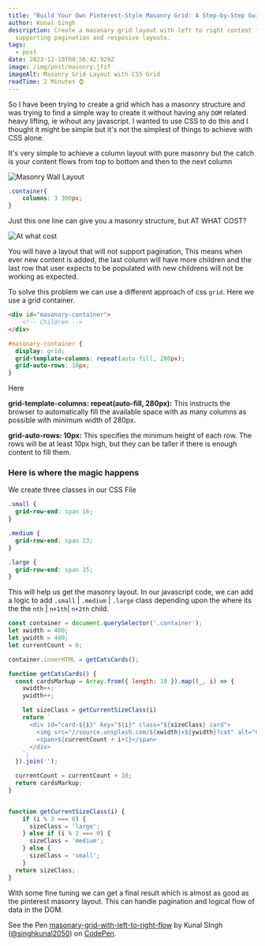 ```yaml
---
title: "Build Your Own Pinterest-Style Masonry Grid: A Step-by-Step Guide"
author: Kunal Singh
description: Create a masonary grid layout with left to right content flow,
  supporting pagination and resposive layouts.
tags:
  - post
date: 2023-12-10T08:56:42.929Z
image: /img/post/masonry.jfif
imageAlt: Masonry Grid Layout with CSS Grid
readTime: 2 Minutes ⌚
---
```

So I have been trying to create a grid which has a masonry structure and was trying to find a simple way to create it without having any `DOM` related heavy lifting, ie wihout any javascript. I wanted to use CSS to do this and I thought it might be simple but it's not the simplest of things to achieve with CSS alone.

It's very simple to achieve a column layout with pure masonry but the catch is your content flows from top to bottom and then to the next column

![Masonry Wall Layout](/img/post/image-275.png)

```css
.container{
    columns: 3 300px;
}
```

Just this one line can give you a masonry structure, but AT WHAT COST?

![At what cost ](blob:https://singhkunal2050.dev/f1af0653-bb2b-481e-8755-1004079245e8)

You will have a layout that will not support pagination, This means when ever new content is added, the last column will have more children and the last row that user expects to be populated with new childrens will not be working as expected.

To solve this problem we can use a different approach of css `grid`. Here we use a grid container.

```html
<div id="masonary-container">
    <!-- Children -->
</div>
```

```css
#masonary-container {
  display: grid;
  grid-template-columns: repeat(auto-fill, 280px);
  grid-auto-rows: 10px;
}
```

Here

**grid-template-columns: repeat(auto-fill, 280px):** This instructs the browser to automatically fill the available space with as many columns as possible with minimum width of 280px.

**grid-auto-rows: 10px:** This specifies the minimum height of each row. The rows will be at least 10px high, but they can be taller if there is enough content to fill them.

### Here is where the magic happens

We create three classes in our CSS File

```css
.small {
  grid-row-end: span 16;
}

.medium {
  grid-row-end: span 23;
}

.large {
  grid-row-end: span 35;
}
```

This will help us get the masonry layout. In our javascript code, we can add a logic to add `.small` | `.medium` | `.large` class depending upon the where its the the `nth` | `n+1th`| `n+2th` child.

```js
const container = document.querySelector('.container');
let xwidth = 400;
let ywidth = 400;
let currentCount = 0;

container.innerHTML = getCatsCards();

function getCatsCards() {
  const cardsMarkup = Array.from({ length: 10 }).map((_, i) => {
    xwidth++;
    ywidth++;

    let sizeClass = getCurrentSizeClass(i)
    return `
      <div id="card-${i}" key="${i}" class="${sizeClass} card">
        <img src="//source.unsplash.com/${xwidth}x${ywidth}?cat" alt="Cat Image">
        <span>${currentCount + i+1}</span>
      </div>
    `;
  }).join('');

  currentCount = currentCount + 10;
  return cardsMarkup;
}


function getCurrentSizeClass(i) {
    if (i % 3 === 0) {
      sizeClass = 'large';
    } else if (i % 2 === 0) {
      sizeClass = 'medium';
    } else {
      sizeClass = 'small';
    }
  return sizeClass;
}
```

With some fine tuning we can get a final result which is almost as good as the pinterest masonry layout. This can handle pagination and logical flow of data in the DOM.

&#10; See the Pen <a href="https://codepen.io/singhkunal2050/pen/vYbPVNd">&#10; masonary-grid-with-left-to-right-flow</a> by Kunal SIngh (<a href="https://codepen.io/singhkunal2050">@singhkunal2050</a>)&#10; on <a href="https://codepen.io">CodePen</a>.&#10;
